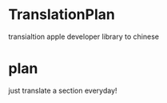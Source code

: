 # TranslationPlan
transialtion apple developer library to chinese

# plan
just translate a section everyday!
